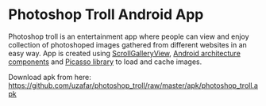 # Photoshop Troll Android App

Photoshop troll is an entertainment app where people can view and enjoy collection of photoshoped images gathered from different websites in an easy way. App is created using [ScrollGalleryView](https://github.com/VEINHORN/ScrollGalleryView), [Android architecture components](https://developer.android.com/topic/libraries/architecture) and [Picasso library](https://square.github.io/picasso/) to load and cache images.

Download apk from here: https://github.com/uzafar/photoshop_troll/raw/master/apk/photoshop_troll.apk
